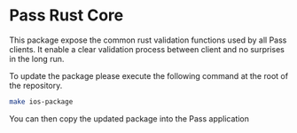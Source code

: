 # Pass Rust Core

This package expose the common rust validation functions used by all Pass clients.
It enable a clear validation process between client and no surprises in the long run. 

To update the package please execute the following command at the root of the repository.

```bash
make ios-package
```

You can then copy the updated package into the Pass application
